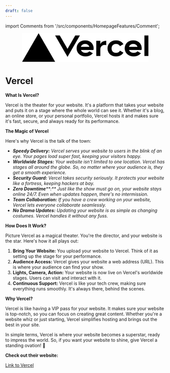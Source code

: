 ```yaml
---
draft: false
---
```

import Comments from '/src/components/HomepageFeatures/Comment';

<p align="center">
  <img src="/img/fefv.jpg" alt="Alt Text" width="400"/>
</p>
<span style={{ fontFamily: 'Roobert, sans-serif', fontSize: '12pt' }}>

# Vercel

**What Is Vercel?**

Vercel is the theater for your website. It's a platform that takes your website and puts it on a stage where the whole world can see it. Whether it's a blog, an online store, or your personal portfolio, Vercel hosts it and makes sure it's fast, secure, and always ready for its performance.

**The Magic of Vercel**

Here's why Vercel is the talk of the town:

* _**Speedy Delivery:**_ _Vercel serves your website to users in the blink of an eye. Your pages load super fast, keeping your visitors happy._
* _**Worldwide Stages:** Your website isn't limited to one location. Vercel has stages all around the globe. So, no matter where your audience is, they get a smooth experience._
* _**Security Guard:**_ _Vercel takes security seriously. It protects your website like a fortress, keeping hackers at bay._
* _**Zero Downtime****:** Just like the show must go on, your website stays online 24/7. Even when updates happen, there's no intermission._
* _**Team Collaboration:** If you have a crew working on your website, Vercel lets everyone collaborate seamlessly._
* _**No Drama Updates:** Updating your website is as simple as changing costumes. Vercel handles it without any fuss._

**How Does It Work?**

Picture Vercel as a magical theater. You're the director, and your website is the star. Here's how it all plays out:

1. **Bring Your Website:** You upload your website to Vercel. Think of it as setting up the stage for your performance.
2. **Audience Access:** Vercel gives your website a web address (URL). This is where your audience can find your show.
3. **Lights, Camera, Action:** Your website is now live on Vercel's worldwide stages. Users can visit and interact with it.
4. **Continuous Support:** Vercel is like your tech crew, making sure everything runs smoothly. It's always there, behind the scenes.

**Why Vercel?**

Vercel is like having a VIP pass for your website. It makes sure your website is top-notch, so you can focus on creating great content. Whether you're a website whiz or just starting, Vercel simplifies hosting and brings out the best in your site.

In simple terms, Vercel is where your website becomes a superstar, ready to impress the world. So, if you want your website to shine, give Vercel a standing ovation! 🌟

**Check out their website:**

[Link to Vercel](https://vercel.com/)
</span>

<Comments />